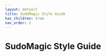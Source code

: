 ```yaml
---
layout: default
title: SudoMagic Style Guide
has_children: true
nav_order: 2
---
```


# SudoMagic Style Guide